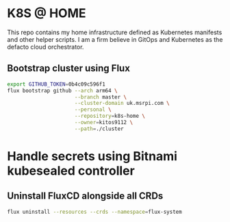 # K8S @ HOME

This repo contains my home infrastructure defined as Kubernetes manifests and other helper scripts.
I am a firm believe in GitOps and Kubernetes as the defacto cloud orchestrator.

## Bootstrap cluster using Flux

```sh
export GITHUB_TOKEN=0b4c09c596f1
flux bootstrap github --arch arm64 \
                      --branch master \
                      --cluster-domain uk.msrpi.com \
                      --personal \
                      --repository=k8s-home \
                      --owner=kitos9112 \
                      --path=./cluster
```

# Handle secrets using Bitnami kubesealed controller



## Uninstall FluxCD alongside all CRDs

```sh
flux uninstall --resources --crds --namespace=flux-system
```